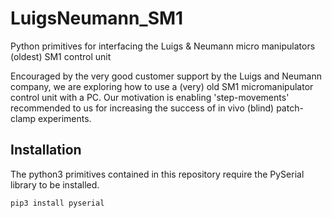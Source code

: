 # LuigsNeumann_SM1
Python primitives for interfacing the Luigs &amp; Neumann micro manipulators (oldest) SM1 control unit

Encouraged by the very good customer support by the Luigs and Neumann company, we are exploring how to use a (very) old SM1 micromanipulator control unit with a PC. Our motivation is enabling 'step-movements' recommended to us for increasing the success of in vivo (blind) patch-clamp experiments.


## Installation

The python3 primitives contained in this repository require the PySerial library to be installed.

```pip3 install pyserial```
